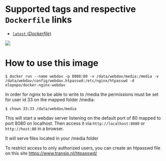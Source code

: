 # Supported tags and respective `Dockerfile` links

-	[`latest` (*Dockerfile*)](https://github.com/mlorenzo-stratio/docker-nginx-webdav/blob/master/Dockerfile)

[![](https://badge.imagelayers.io/sashgorokhov/webdav:latest.svg)](https://imagelayers.io/?images=sashgorokhov/webdav:latest 'Get your own badge on imagelayers.io')

# How to use this image

```console
$ docker run --name webdav -p 8080:80 -v /data/webdav/media:/media -v /data/webdav/config/webdav.htpasswd:/etc/nginx/htpasswd -d olopopo/docker-nginx-webdav
```

In order for nginx to be able to write to /media the permissions must be set for user id 33 on the mapped folder /media:

```console
$ chown 33:33 /data/webdav/media
```

This will start a webdav server listening on the default port of 80 mapped to port 8080 on localhost.
Then access it via `http://localhost:8080` or `http://host:80` in a browser.

It will serve files located in your /media folder

To restrict access to only authorized users, you can create an htpasswd file on this site https://www.transip.nl/htpasswd/ 
